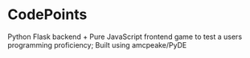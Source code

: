 # CodePoints
Python Flask backend + Pure JavaScript frontend game to test a users programming proficiency; Built using amcpeake/PyDE
